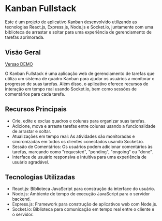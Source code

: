 # Kanban Fullstack

Este é um projeto de aplicativo Kanban desenvolvido utilizando as tecnologias React.js, Express.js, Node.js e Socket.io, juntamente com uma biblioteca de arrastar e soltar para uma experiência de gerenciamento de tarefas aprimorada.

## Visão Geral

<a href="https://drive.google.com/file/d/1X5CbOjGkZkzN_fFW9bOfpmLSMkqXqcjL/view?usp=sharing">Versao DEMO</a>

O Kanban Fullstack é uma aplicação web de gerenciamento de tarefas que utiliza um sistema de quadro Kanban para ajudar os usuários a monitorar o progresso de suas tarefas. Além disso, o aplicativo oferece recursos de interação em tempo real usando Socket.io, bem como sessões de comentários para cada tarefa.

## Recursos Principais

- Crie, edite e exclua quadros e colunas para organizar suas tarefas.
- Adicione, mova e arraste tarefas entre colunas usando a funcionalidade de arrastar e soltar.
- Atualizações em tempo real: As atividades são monitoradas e sincronizadas em todos os clientes conectados usando Socket.io.
- Sessão de Comentários: Os usuários podem adicionar comentários às tarefas, marcando como "requested", "pending", "ongoing" ou "done".
- Interface de usuário responsiva e intuitiva para uma experiência de usuário agradável.

## Tecnologias Utilizadas

- React.js: Biblioteca JavaScript para construção da interface do usuário.
- Node.js: Ambiente de tempo de execução JavaScript para o servidor backend.
- Express.js: Framework para construção de aplicativos web com Node.js.
- Socket.io: Biblioteca para comunicação em tempo real entre o cliente e o servidor.
